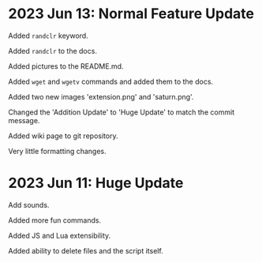 # 2023 Jun 13: Normal Feature Update

Added `randclr` keyword.

Added `randclr` to the docs.

Added pictures to the README.md.

Added `wget` and `wgetv` commands and added them to the docs.

Added two new images 'extension.png' and 'saturn.png'.

Changed the 'Addition Update' to 'Huge Update' to match the commit message.

Added wiki page to git repository.

Very little formatting changes.

# 2023 Jun 11: Huge Update

Add sounds.

Added more fun commands.

Added JS and Lua extensibility.

Added ability to delete files and the script itself.